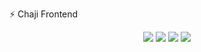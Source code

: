 ⚡ Chaji Frontend
<p align="center"> <img src="https://img.shields.io/badge/React-18.2.0-61DAFB?logo=react&logoColor=white" /> <img src="https://img.shields.io/badge/Router-React%20Router-red?logo=reactrouter" /> <img src="https://img.shields.io/badge/Tmap-SDK-0A74DA" /> <img src="https://img.shields.io/badge/Build-npm-blue?logo=npm" /> </p>
